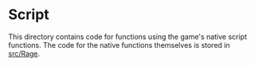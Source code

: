 # Script

This directory contains code for functions using the game's native script functions. The code for the native functions themselves is stored in [src/Rage](../Rage/).
